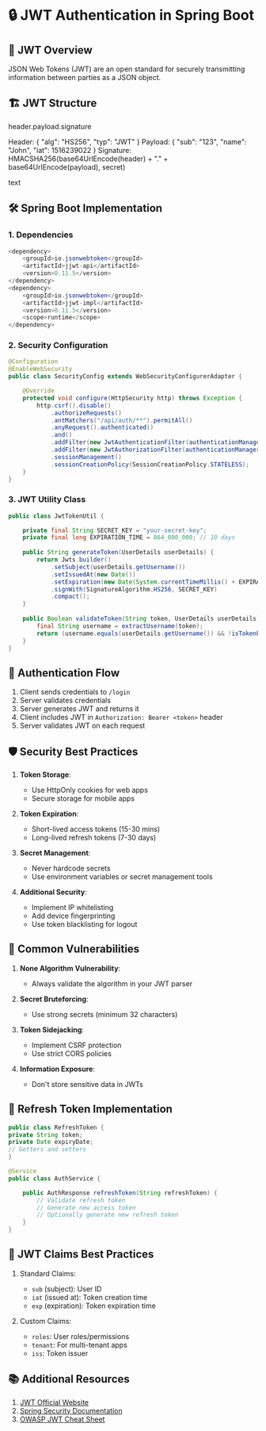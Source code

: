 # 🔒 JWT Authentication in Spring Boot

## 📌 JWT Overview
JSON Web Tokens (JWT) are an open standard for securely transmitting information between parties as a JSON object.

## 🏗 JWT Structure
header.payload.signature

Header: { "alg": "HS256", "typ": "JWT" }
Payload: { "sub": "123", "name": "John", "iat": 1516239022 }
Signature: HMACSHA256(base64UrlEncode(header) + "." + base64UrlEncode(payload), secret)

text

## 🛠 Spring Boot Implementation

### 1. Dependencies
```java
<dependency>
    <groupId>io.jsonwebtoken</groupId>
    <artifactId>jjwt-api</artifactId>
    <version>0.11.5</version>
</dependency>
<dependency>
    <groupId>io.jsonwebtoken</groupId>
    <artifactId>jjwt-impl</artifactId>
    <version>0.11.5</version>
    <scope>runtime</scope>
</dependency>
```

### 2. Security Configuration
```java
@Configuration
@EnableWebSecurity
public class SecurityConfig extends WebSecurityConfigurerAdapter {

    @Override
    protected void configure(HttpSecurity http) throws Exception {
        http.csrf().disable()
            .authorizeRequests()
            .antMatchers("/api/auth/**").permitAll()
            .anyRequest().authenticated()
            .and()
            .addFilter(new JwtAuthenticationFilter(authenticationManager()))
            .addFilter(new JwtAuthorizationFilter(authenticationManager()))
            .sessionManagement()
            .sessionCreationPolicy(SessionCreationPolicy.STATELESS);
    }
}
```

### 3. JWT Utility Class
```java
public class JwtTokenUtil {

    private final String SECRET_KEY = "your-secret-key";
    private final long EXPIRATION_TIME = 864_000_000; // 10 days
    
    public String generateToken(UserDetails userDetails) {
        return Jwts.builder()
            .setSubject(userDetails.getUsername())
            .setIssuedAt(new Date())
            .setExpiration(new Date(System.currentTimeMillis() + EXPIRATION_TIME))
            .signWith(SignatureAlgorithm.HS256, SECRET_KEY)
            .compact();
    }
    
    public Boolean validateToken(String token, UserDetails userDetails) {
        final String username = extractUsername(token);
        return (username.equals(userDetails.getUsername()) && !isTokenExpired(token));
    }
}
```

## 🔐 Authentication Flow

1. Client sends credentials to `/login`
2. Server validates credentials
3. Server generates JWT and returns it
4. Client includes JWT in `Authorization: Bearer <token>` header
5. Server validates JWT on each request

## 🛡️ Security Best Practices

1. **Token Storage**:
    - Use HttpOnly cookies for web apps
    - Secure storage for mobile apps

2. **Token Expiration**:
    - Short-lived access tokens (15-30 mins)
    - Long-lived refresh tokens (7-30 days)

3. **Secret Management**:
    - Never hardcode secrets
    - Use environment variables or secret management tools

4. **Additional Security**:
    - Implement IP whitelisting
    - Add device fingerprinting
    - Use token blacklisting for logout

## 🚨 Common Vulnerabilities

1. **None Algorithm Vulnerability**:
    - Always validate the algorithm in your JWT parser

2. **Secret Bruteforcing**:
    - Use strong secrets (minimum 32 characters)

3. **Token Sidejacking**:
    - Implement CSRF protection
    - Use strict CORS policies

4. **Information Exposure**:
    - Don't store sensitive data in JWTs

## 🔄 Refresh Token Implementation
```java
public class RefreshToken {
private String token;
private Date expiryDate;
// Getters and setters
}

@Service
public class AuthService {

    public AuthResponse refreshToken(String refreshToken) {
        // Validate refresh token
        // Generate new access token
        // Optionally generate new refresh token
    }
}
```

## 📝 JWT Claims Best Practices

1. Standard Claims:
    - `sub` (subject): User ID
    - `iat` (issued at): Token creation time
    - `exp` (expiration): Token expiration time

2. Custom Claims:
    - `roles`: User roles/permissions
    - `tenant`: For multi-tenant apps
    - `iss`: Token issuer

## 📚 Additional Resources

1. [JWT Official Website](https://jwt.io)
2. [Spring Security Documentation](https://spring.io/projects/spring-security)
3. [OWASP JWT Cheat Sheet](https://cheatsheetseries.owasp.org/cheatsheets/JSON_Web_Token_Cheat_Sheet.html)